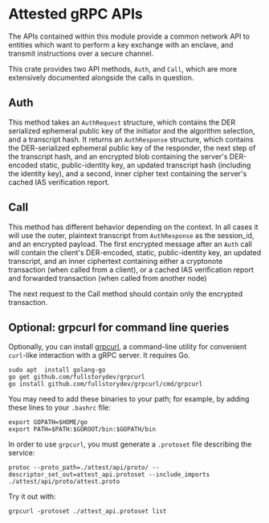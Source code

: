 # Attested gRPC APIs

The APIs contained within this module provide a common network API to entities which want to perform a key exchange with an enclave, and transmit instructions over a secure channel.

This crate provides two API methods, `Auth`, and `Call`, which are more extensively documented alongside the calls in question.

## Auth

This method takes an `AuthRequest` structure, which contains the DER serialized ephemeral public key of the initiator and the algorithm selection, and a transcript hash. It returns an `AuthResponse` structure, which contains the DER-serialized ephemeral public key of the responder, the next step of the transcript hash, and an encrypted blob containing the server's DER-encoded static, public-identity key, an updated transcript hash (including the identity key), and a second, inner cipher text containing the server's cached IAS verification report.

## Call

This method has different behavior depending on the context. In all cases it will use the outer, plaintext transcript from `AuthResponse` as the session_id, and an encrypted payload. The first encrypted message after an `Auth` call will contain the client's DER-encoded, static, public-identity key, an updated transcript, and an inner ciphertext containing either a cryptonote transaction (when called from a client), or a cached IAS verification report and forwarded transaction (when called from another node)

The next request to the Call method should contain only the encrypted transaction.

## Optional: grpcurl for command line queries

Optionally, you can install [grpcurl](https://github.com/fullstorydev/grpcurl), a command-line utility for convenient
 `curl`-like interaction with a gRPC server. It requires Go.

```commandline
sudo apt  install golang-go
go get github.com/fullstorydev/grpcurl
go install github.com/fullstorydev/grpcurl/cmd/grpcurl
```

You may need to add these binaries to your path; for example, by adding these lines to your `.bashrc` file:

```commandline
export GOPATH=$HOME/go
export PATH=$PATH:$GOROOT/bin:$GOPATH/bin
```

In order to use `grpcurl`, you must generate a `.protoset` file describing the service:

```commandline
protoc --proto_path=./attest/api/proto/ --descriptor_set_out=attest_api.protoset --include_imports ./attest/api/proto/attest.proto
```

Try it out with:
```commandline
grpcurl -protoset ./attest_api.protoset list
```
